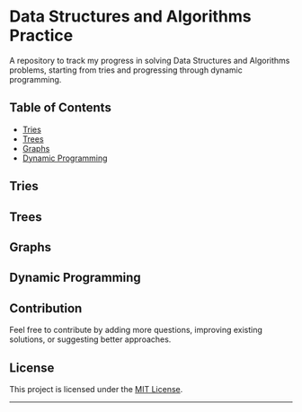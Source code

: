 # Data Structures and Algorithms Practice

 
A repository to track my progress in solving Data Structures and Algorithms problems, starting from tries and progressing through dynamic programming.

## Table of Contents

- [Tries](#tries)
- [Trees](#trees)
- [Graphs](#graphs)
- [Dynamic Programming](#dynamic-programming)

## Tries

 


## Trees

 

 

## Graphs

 

## Dynamic Programming
 

 

## Contribution

Feel free to contribute by adding more questions, improving existing solutions, or suggesting better approaches.

## License

This project is licensed under the [MIT License](LICENSE).

---
 
